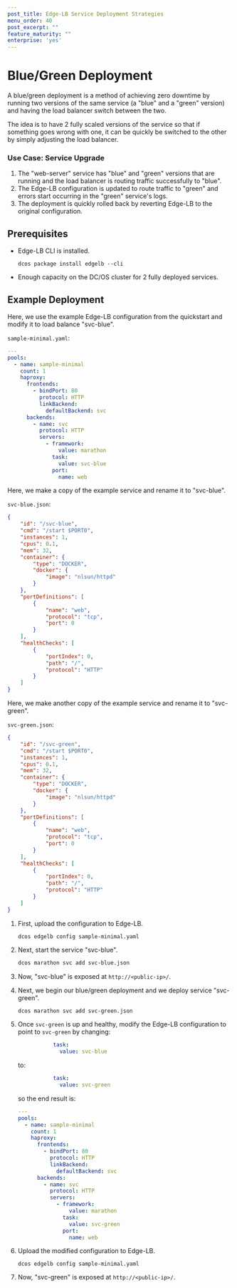 ```yaml
---
post_title: Edge-LB Service Deployment Strategies
menu_order: 40
post_excerpt: ""
feature_maturity: ""
enterprise: 'yes'
---
```


# <a name="blue-green-deployment"></a>Blue/Green Deployment

A blue/green deployment is a method of achieving zero downtime by running
two versions of the same service (a "blue" and a "green" version)
and having the load balancer switch between the two.

The idea is to have 2 fully scaled versions of the service so that if
something goes wrong with one, it can be quickly be switched to the other by
simply adjusting the load balancer.

### Use Case: Service Upgrade

1. The "web-server" service has "blue" and "green" versions that are running and
    the load balancer is routing traffic successfully to "blue".
1. The Edge-LB configuration is updated to route traffic to "green" and
    errors start occurring in the "green" service's logs.
1. The deployment is quickly rolled back by reverting Edge-LB to the original
    configuration.

## Prerequisites

* Edge-LB CLI is installed.

    ```
    dcos package install edgelb --cli
    ```

* Enough capacity on the DC/OS cluster for 2 fully deployed services.

## Example Deployment

Here, we use the example Edge-LB configuration from the quickstart and modify
it to load balance "svc-blue".

`sample-minimal.yaml`:

```yaml
---
pools:
  - name: sample-minimal
    count: 1
    haproxy:
      frontends:
        - bindPort: 80
          protocol: HTTP
          linkBackend:
            defaultBackend: svc
      backends:
        - name: svc
          protocol: HTTP
          servers:
            - framework:
                value: marathon
              task:
                value: svc-blue
              port:
                name: web
```

Here, we make a copy of the example service and rename it to "svc-blue".

`svc-blue.json`:

```json
{
    "id": "/svc-blue",
    "cmd": "/start $PORT0",
    "instances": 1,
    "cpus": 0.1,
    "mem": 32,
    "container": {
        "type": "DOCKER",
        "docker": {
            "image": "nlsun/httpd"
        }
    },
    "portDefinitions": [
        {
            "name": "web",
            "protocol": "tcp",
            "port": 0
        }
    ],
    "healthChecks": [
        {
            "portIndex": 0,
            "path": "/",
            "protocol": "HTTP"
        }
    ]
}
```

Here, we make another copy of the example service and rename it to "svc-green".

`svc-green.json`:

```json
{
    "id": "/svc-green",
    "cmd": "/start $PORT0",
    "instances": 1,
    "cpus": 0.1,
    "mem": 32,
    "container": {
        "type": "DOCKER",
        "docker": {
            "image": "nlsun/httpd"
        }
    },
    "portDefinitions": [
        {
            "name": "web",
            "protocol": "tcp",
            "port": 0
        }
    ],
    "healthChecks": [
        {
            "portIndex": 0,
            "path": "/",
            "protocol": "HTTP"
        }
    ]
}
```

1. First, upload the configuration to Edge-LB.

    ```
    dcos edgelb config sample-minimal.yaml
    ```

1. Next, start the service "svc-blue".

    ```bash
    dcos marathon svc add svc-blue.json
    ```

1. Now, "svc-blue" is exposed at `http://<public-ip>/`.
1. Next, we begin our blue/green deployment and we deploy service "svc-green".

    ```bash
    dcos marathon svc add svc-green.json
    ```

1. Once `svc-green` is up and healthy, modify the Edge-LB configuration to point to `svc-green`
    by changing:

    ```yaml
               task:
                 value: svc-blue
    ```

    to:

    ```yaml
               task:
                 value: svc-green
    ```

    so the end result is:

    ```yaml
    ---
    pools:
      - name: sample-minimal
        count: 1
        haproxy:
          frontends:
            - bindPort: 80
              protocol: HTTP
              linkBackend:
                defaultBackend: svc
          backends:
            - name: svc
              protocol: HTTP
              servers:
                - framework:
                    value: marathon
                  task:
                    value: svc-green
                  port:
                    name: web
    ```
1. Upload the modified configuration to Edge-LB.

    ```
    dcos edgelb config sample-minimal.yaml
    ```

1. Now, "svc-green" is exposed at `http://<public-ip>/`.
